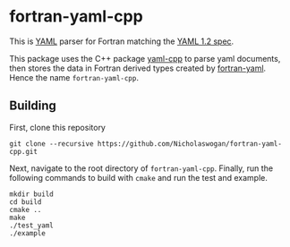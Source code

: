 # fortran-yaml-cpp

This is [YAML](http://yaml.org) parser for Fortran matching the [YAML 1.2 spec](https://yaml.org/spec/1.2.2/).

This package uses the C++ package [yaml-cpp](https://github.com/jbeder/yaml-cpp) to parse yaml documents, then stores the data in Fortran derived types created by [fortran-yaml](https://github.com/BoldingBruggeman/fortran-yaml). Hence the name `fortran-yaml-cpp`.

## Building

First, clone this repository

```
git clone --recursive https://github.com/Nicholaswogan/fortran-yaml-cpp.git
```

Next, navigate to the root directory of `fortran-yaml-cpp`. Finally, run the following commands to build with `cmake` and run the test and example.

```
mkdir build
cd build
cmake ..
make
./test_yaml
./example
```